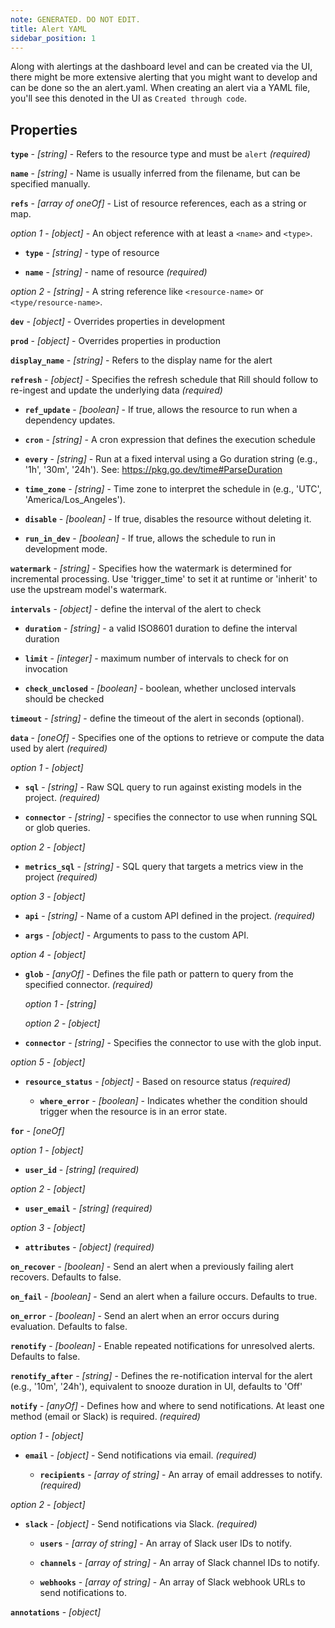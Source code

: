 ```yaml
---
note: GENERATED. DO NOT EDIT.
title: Alert YAML
sidebar_position: 1
---
```


Along with alertings at the dashboard level and can be created via the UI, there might be more extensive alerting that you might want to develop and can be done so the an alert.yaml. When creating an alert via a YAML file, you'll see this denoted in the UI as `Created through code`.

## Properties


**`type`**  - _[string]_ - Refers to the resource type and must be `alert`  _(required)_

**`name`**  - _[string]_ - Name is usually inferred from the filename, but can be specified manually. 

**`refs`**  - _[array of oneOf]_ - List of resource references, each as a string or map. 

  *option 1* - _[object]_ - An object reference with at least a `<name>` and `<type>`.

  - **`type`**  - _[string]_ - type of resource 

  - **`name`**  - _[string]_ - name of resource  _(required)_

  *option 2* - _[string]_ - A string reference like `<resource-name>` or `<type/resource-name>`.

**`dev`**  - _[object]_ - Overrides properties in development 

**`prod`**  - _[object]_ - Overrides properties in production 

**`display_name`**  - _[string]_ - Refers to the display name for the alert 

**`refresh`**  - _[object]_ - Specifies the refresh schedule that Rill should follow to re-ingest and update the underlying data  _(required)_

  - **`ref_update`**  - _[boolean]_ - If true, allows the resource to run when a dependency updates. 

  - **`cron`**  - _[string]_ - A cron expression that defines the execution schedule 

  - **`every`**  - _[string]_ - Run at a fixed interval using a Go duration string (e.g., '1h', '30m', '24h'). See: https://pkg.go.dev/time#ParseDuration 

  - **`time_zone`**  - _[string]_ - Time zone to interpret the schedule in (e.g., 'UTC', 'America/Los_Angeles'). 

  - **`disable`**  - _[boolean]_ - If true, disables the resource without deleting it. 

  - **`run_in_dev`**  - _[boolean]_ - If true, allows the schedule to run in development mode. 

**`watermark`**  - _[string]_ - Specifies how the watermark is determined for incremental processing.
Use 'trigger_time' to set it at runtime or 'inherit' to use the upstream model's watermark. 

**`intervals`**  - _[object]_ - define the interval of the alert to check 

  - **`duration`**  - _[string]_ - a valid ISO8601 duration to define the interval duration 

  - **`limit`**  - _[integer]_ - maximum number of intervals to check for on invocation 

  - **`check_unclosed`**  - _[boolean]_ - boolean, whether unclosed intervals should be checked 

**`timeout`**  - _[string]_ - define the timeout of the alert in seconds (optional). 

**`data`**  - _[oneOf]_ - Specifies one of the options to retrieve or compute the data used by alert  _(required)_

  *option 1* - _[object]_ 

  - **`sql`**  - _[string]_ - Raw SQL query to run against existing models in the project.  _(required)_

  - **`connector`**  - _[string]_ - specifies the connector to use when running SQL or glob queries. 

  *option 2* - _[object]_ 

  - **`metrics_sql`**  - _[string]_ - SQL query that targets a metrics view in the project  _(required)_

  *option 3* - _[object]_ 

  - **`api`**  - _[string]_ - Name of a custom API defined in the project.  _(required)_

  - **`args`**  - _[object]_ - Arguments to pass to the custom API. 

  *option 4* - _[object]_ 

  - **`glob`**  - _[anyOf]_ - Defines the file path or pattern to query from the specified connector.  _(required)_

    *option 1* - _[string]_ 

    *option 2* - _[object]_ 

  - **`connector`**  - _[string]_ - Specifies the connector to use with the glob input. 

  *option 5* - _[object]_ 

  - **`resource_status`**  - _[object]_ - Based on resource status  _(required)_

    - **`where_error`**  - _[boolean]_ - Indicates whether the condition should trigger when the resource is in an error state. 

**`for`**  - _[oneOf]_  

  *option 1* - _[object]_ 

  - **`user_id`**  - _[string]_   _(required)_

  *option 2* - _[object]_ 

  - **`user_email`**  - _[string]_   _(required)_

  *option 3* - _[object]_ 

  - **`attributes`**  - _[object]_   _(required)_

**`on_recover`**  - _[boolean]_ - Send an alert when a previously failing alert recovers. Defaults to false. 

**`on_fail`**  - _[boolean]_ - Send an alert when a failure occurs. Defaults to true. 

**`on_error`**  - _[boolean]_ - Send an alert when an error occurs during evaluation. Defaults to false. 

**`renotify`**  - _[boolean]_ - Enable repeated notifications for unresolved alerts. Defaults to false. 

**`renotify_after`**  - _[string]_ - Defines the re-notification interval for the alert (e.g., '10m', '24h'), equivalent to snooze duration in UI, defaults to 'Off' 

**`notify`**  - _[anyOf]_ - Defines how and where to send notifications. At least one method (email or Slack) is required.  _(required)_

  *option 1* - _[object]_ 

  - **`email`**  - _[object]_ - Send notifications via email.  _(required)_

    - **`recipients`**  - _[array of string]_ - An array of email addresses to notify.  _(required)_

  *option 2* - _[object]_ 

  - **`slack`**  - _[object]_ - Send notifications via Slack.  _(required)_

    - **`users`**  - _[array of string]_ - An array of Slack user IDs to notify. 

    - **`channels`**  - _[array of string]_ - An array of Slack channel IDs to notify. 

    - **`webhooks`**  - _[array of string]_ - An array of Slack webhook URLs to send notifications to. 

**`annotations`**  - _[object]_  